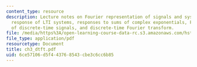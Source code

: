```yaml
---
content_type: resource
description: Lecture notes on Fourier representation of signals and systems, frequency
  response of LTI systems, responses to sums of complex exponentials, Fourier representation
  of discrete-time signals, and discrete-time Fourier transform.
file: /media/https%3A/open-learning-course-data-rc.s3.amazonaws.com/hst-582j-biomedical-signal-and-image-processing-spring-2007/6ce57106d5f443768543cbe3c6cc6b85_ch3_dtft.pdf
file_type: application/pdf
resourcetype: Document
title: ch3_dtft.pdf
uid: 6ce57106-d5f4-4376-8543-cbe3c6cc6b85
---
```

